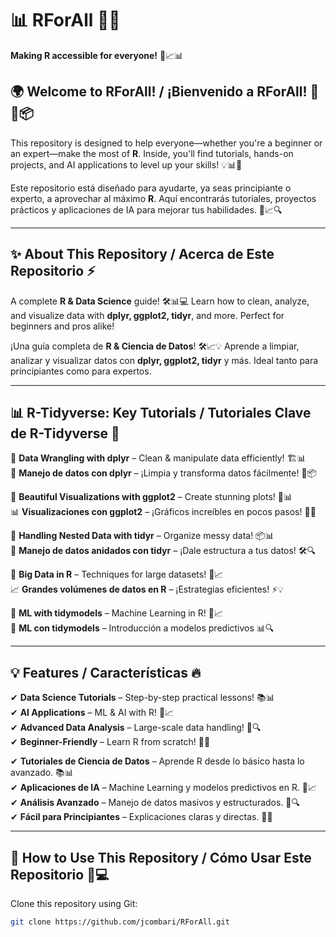 # 📊 RForAll 💙✨  
**Making R accessible for everyone!** 🚀📈📊  

## 🌍 Welcome to RForAll! / ¡Bienvenido a RForAll! 🎉🎨📦  
This repository is designed to help everyone—whether you're a beginner or an expert—make the most of **R**. Inside, you'll find tutorials, hands-on projects, and AI applications to level up your skills! 💡📊🤖  

Este repositorio está diseñado para ayudarte, ya seas principiante o experto, a aprovechar al máximo **R**. Aquí encontrarás tutoriales, proyectos prácticos y aplicaciones de IA para mejorar tus habilidades. 🚀📈🔍  

---

## ✨ About This Repository / Acerca de Este Repositorio ⚡  
A complete **R & Data Science** guide! 🛠️📊💻 Learn how to clean, analyze, and visualize data with **dplyr, ggplot2, tidyr**, and more. Perfect for beginners and pros alike!  

¡Una guía completa de **R & Ciencia de Datos**! 🛠️📈💡 Aprende a limpiar, analizar y visualizar datos con **dplyr, ggplot2, tidyr** y más. Ideal tanto para principiantes como para expertos.  

---

## 📊 R-Tidyverse: Key Tutorials / Tutoriales Clave de R-Tidyverse 🚀  
🔹 **Data Wrangling with dplyr** – Clean & manipulate data efficiently! 🏗️📊  
🔹 **Manejo de datos con dplyr** – ¡Limpia y transforma datos fácilmente! 🔄📦  

🎨 **Beautiful Visualizations with ggplot2** – Create stunning plots! 🎨📊  
📊 **Visualizaciones con ggplot2** – ¡Gráficos increíbles en pocos pasos! 🚀✨  

📂 **Handling Nested Data with tidyr** – Organize messy data! 📦📊  
🧹 **Manejo de datos anidados con tidyr** – ¡Dale estructura a tus datos! 🛠️🔍  

🚀 **Big Data in R** – Techniques for large datasets! 💾📈  
📈 **Grandes volúmenes de datos en R** – ¡Estrategias eficientes! ⚡💡  

🤖 **ML with tidymodels** – Machine Learning in R! 🧠📈  
🧠 **ML con tidymodels** – Introducción a modelos predictivos 📊🔍  

---

## 💡 Features / Características 🔥  
✔ **Data Science Tutorials** – Step-by-step practical lessons! 📚📊  
✔ **AI Applications** – ML & AI with R! 🤖📈  
✔ **Advanced Data Analysis** – Large-scale data handling! 💾🔍  
✔ **Beginner-Friendly** – Learn R from scratch! 🚀💡  

✔ **Tutoriales de Ciencia de Datos** – Aprende R desde lo básico hasta lo avanzado. 📚📊  
✔ **Aplicaciones de IA** – Machine Learning y modelos predictivos en R. 🤖📈  
✔ **Análisis Avanzado** – Manejo de datos masivos y estructurados. 💾🔍  
✔ **Fácil para Principiantes** – Explicaciones claras y directas. 🚀💡  

---

## 🚀 How to Use This Repository / Cómo Usar Este Repositorio 🔧💻  
Clone this repository using Git:  

```bash
git clone https://github.com/jcombari/RForAll.git
